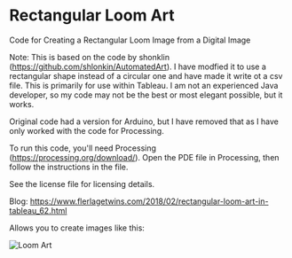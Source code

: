 # Rectangular Loom Art
Code for Creating a Rectangular Loom Image from a Digital Image

Note: This is based on the code by shonklin (https://github.com/shlonkin/AutomatedArt). I have modfied it to use a rectangular shape instead of a circular one and have made it write ot a csv file. This is primarily for use within Tableau. I am not an experienced Java developer, so my code may not be the best or most elegant possible, but it works.

Original code had a version for Arduino, but I have removed that as I have only worked with the code for Processing.

To run this code, you'll need Processing (https://processing.org/download/). Open the PDE file in Processing, then follow the instructions in the file.

See the license file for licensing details.

Blog: https://www.flerlagetwins.com/2018/02/rectangular-loom-art-in-tableau_62.html

Allows you to create images like this:

![Loom Art](https://1.bp.blogspot.com/-1ZMWNrZlo2g/Wm_I0sKg6ZI/AAAAAAAAJAc/koqc2tPtOsMIbiFQaiv3P_Qipk7cn8hdgCLcBGAs/s1600/Heading.png)
